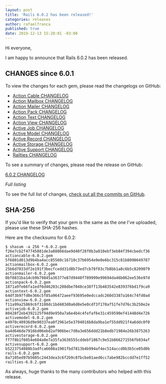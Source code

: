```yaml
---
layout: post
title: 'Rails 6.0.2 has been released!'
categories: releases
author: rafaelfranca
published: true
date: 2019-12-13 15:28:01 -03:00
---
```

Hi everyone,

I am happy to announce that Rails 6.0.2 has been released.


## CHANGES since 6.0.1

To view the changes for each gem, please read the changelogs on GitHub:
* [Action Cable CHANGELOG](https://github.com/rails/rails/blob/v6.0.2/actioncable/CHANGELOG.md)
* [Action Mailbox CHANGELOG](https://github.com/rails/rails/blob/v6.0.2/actionmailbox/CHANGELOG.md)
* [Action Mailer CHANGELOG](https://github.com/rails/rails/blob/v6.0.2/actionmailer/CHANGELOG.md)
* [Action Pack CHANGELOG](https://github.com/rails/rails/blob/v6.0.2/actionpack/CHANGELOG.md)
* [Action Text CHANGELOG](https://github.com/rails/rails/blob/v6.0.2/actiontext/CHANGELOG.md)
* [Action View CHANGELOG](https://github.com/rails/rails/blob/v6.0.2/actionview/CHANGELOG.md)
* [Active Job CHANGELOG](https://github.com/rails/rails/blob/v6.0.2/activejob/CHANGELOG.md)
* [Active Model CHANGELOG](https://github.com/rails/rails/blob/v6.0.2/activemodel/CHANGELOG.md)
* [Active Record CHANGELOG](https://github.com/rails/rails/blob/v6.0.2/activerecord/CHANGELOG.md)
* [Active Storage CHANGELOG](https://github.com/rails/rails/blob/v6.0.2/activestorage/CHANGELOG.md)
* [Active Support CHANGELOG](https://github.com/rails/rails/blob/v6.0.2/activesupport/CHANGELOG.md)
* [Railties CHANGELOG](https://github.com/rails/rails/blob/v6.0.2/railties/CHANGELOG.md)

To see a summary of changes, please read the release on GitHub:

[6.0.2 CHANGELOG](https://github.com/rails/rails/releases/tag/v6.0.2)

*Full listing*

To see the full list of changes, [check out all the commits on
GitHub](https://github.com/rails/rails/compare/v6.0.1...v6.0.2).

## SHA-256

If you'd like to verify that your gem is the same as the one I've uploaded,
please use these SHA-256 hashes.

Here are the checksums for 6.0.2:

```
$ shasum -a 256 *-6.0.2.gem
f26e7cb2f47745881de3a88866dae9d40f28f0b3a810ebf3eb84f394cbedcf36  actioncable-6.0.2.gem
5f6801d013d9b4ba4acc85560c16710c37b6954e9e0e6bc315c81b8098649787  actionmailbox-6.0.2.gem
25b6d7033df2e191f3becfcedd31d8b73ed7cb78f03c7b8bb1a8c6b5c8209079  actionmailer-6.0.2.gem
0bf8831ba14cb9b79845a36377e87d9440f789999e99694da46b062ee536e97d  actionpack-6.0.2.gem
1871a9fe66fa1edf6d46203c208dbe7048ce38ff13b483542e839376bd1f9ca9  actiontext-6.0.2.gem
64df3b97fd0e366c5f85a96472aeef93695e0edccadc260d3387a164c74fd0ad  actionview-6.0.2.gem
f11a99a25869c6f3180dc1bd483d0a6d8e5e0cdf3f170af51fe7d76c3b250e2e  activejob-6.0.2.gem
80428f2eb4392125f94d9e950a7a6e4b4c4fefaf6e31c459590ef41448d4e726  activemodel-6.0.2.gem
e4970c40936d9e90337ea0f2961e5e3704016b8da9ba1ef55dd921f4a6ddc0f0  activerecord-6.0.2.gem
ba4d646de7916bd06ebd2af906bec7d0a3e656ddd21b8edb71984e26b3875263  activestorage-6.0.2.gem
ff7f8b1f6054e604a0e7a35fa3636555cddebf1867c9e51b866271556fb934af  activesupport-6.0.2.gem
b5223754088b3adfca6608a1901fbd7813b4b994af4ec514accd0b3b5ce05d0b  rails-6.0.2.gem
8a7105ed97b5605c2443dea3c6f2b9c87bcbe01aed6cc7abe982bccdd7e1ff52  railties-6.0.2.gem
```

As always, huge thanks to the many contributors who helped with this release.

